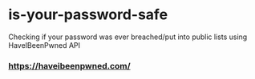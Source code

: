 # is-your-password-safe
Checking if your password was ever breached/put into public lists using HaveIBeenPwned API 
### https://haveibeenpwned.com/
